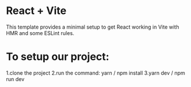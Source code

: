 # React + Vite

This template provides a minimal setup to get React working in Vite with HMR and some ESLint rules.

# To setup our project:
1.clone the project
2.run the command: yarn / npm install
3.yarn dev / npm run dev
